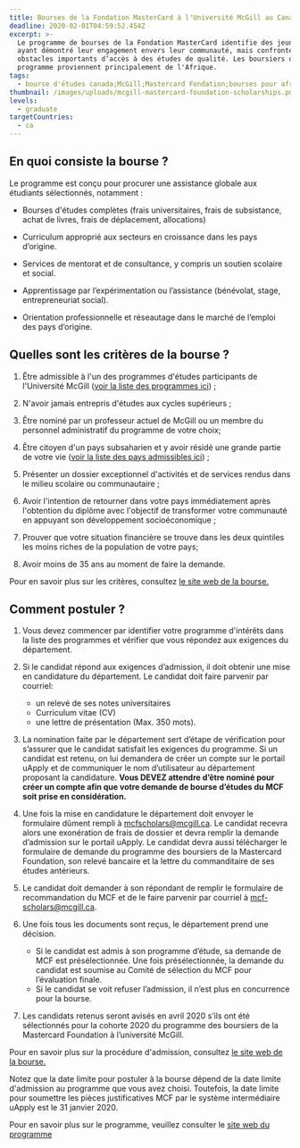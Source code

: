 ```yaml
---
title: Bourses de la Fondation MasterCard à l'Université McGill au Canada
deadline: 2020-02-01T04:59:52.454Z
excerpt: >-
  Le programme de bourses de la Fondation MasterCard identifie des jeunes doués
  ayant démontré leur engagement envers leur communauté, mais confrontés à des
  obstacles importants d’accès à des études de qualité. Les boursiers de ce
  programme proviennent principalement de l'Afrique.
tags:
  - bourse d'études canada;McGill;Mastercard Fondation;bourses pour africains
thumbnail: /images/uploads/mcgill-mastercard-foundation-scholarships.png
levels:
  - graduate
targetCountries:
  - ca
---
```


## En quoi consiste la bourse ?

Le programme est conçu pour procurer une assistance globale aux étudiants
sélectionnés, notamment :

- Bourses d'études complètes (frais universitaires, frais de subsistance,
  achat de livres, frais de déplacement, allocations)

- Curriculum approprié aux secteurs en croissance dans les pays d’origine.

- Services de mentorat et de consultance, y compris un soutien scolaire et
  social.

- Apprentissage par l’expérimentation ou l’assistance (bénévolat, stage,
  entrepreneuriat social).

- Orientation professionnelle et réseautage dans le marché de l’emploi des
  pays d’origine.

## Quelles sont les critères de la bourse ?

1. Être admissible à l'un des programmes d'études participants de l'Université
   McGill (<a
   href="https://www.mcgill.ca/mastercardfdn-scholars/files/mastercardfdn-scholars/liste_des_programmes_detudes_participants_2020.pdf"
   target="_blank" rel="noopener noreferrer">voir la liste des programmes
   ici</a>) ;

2. N'avoir jamais entrepris d'études aux cycles supérieurs ;

3. Être nominé par un professeur actuel de McGill ou un membre du personnel
   administratif du programme de votre choix;

4. Être citoyen d'un pays subsaharien et y avoir résidé une grande partie de
   votre vie (<a
   href="https://www.mcgill.ca/mastercardfdn-scholars/files/mastercardfdn-scholars/liste_des_pays_admissibles_2020.pdf"
   target="_blank" rel="noopener noreferrer">voir la liste des pays admissibles
   ici</a>) ;

5. Présenter un dossier exceptionnel d'activités et de services rendus dans le
   milieu scolaire ou communautaire ;

6. Avoir l'intention de retourner dans votre pays immédiatement après
   l'obtention du diplôme avec l'objectif de transformer votre communauté en
   appuyant son développement socioéconomique ;

7. Prouver que votre situation financière se trouve dans les deux quintiles
   les moins riches de la population de votre pays;

8. Avoir moins de 35 ans au moment de faire la demande.

Pour en savoir plus sur les critères, consultez <a
  href="https://www.mcgill.ca/mastercardfdn-scholars/files/mastercardfdn-scholars/programme_des_boursiers_de_la_mastercard_foundation_-_criteres_dadmissibilite_2020.pdf"
  target="_blank" rel="noopener noreferrer">le site web de la bourse.</a>

## Comment postuler ?

1. Vous devez commencer par identifier votre programme d'intérêts dans la
   liste des programmes et vérifier que vous répondez aux exigences du
   département.

2. Si le candidat répond aux exigences d’admission, il doit obtenir une mise
   en candidature du département. Le candidat doit faire parvenir par courriel:
   - un relevé de ses notes universitaires
   - Curriculum vitae (CV)
   - une lettre de présentation (Max. 350 mots).
3. La nomination faite par le département sert d’étape de vérification pour
   s’assurer que le candidat satisfait les exigences du programme. Si un candidat
   est retenu, on lui demandera de créer un compte sur le portail uApply et de
   communiquer le nom d’utilisateur au département proposant la candidature.
   **Vous DEVEZ attendre d’être nominé pour créer un compte afin que votre
   demande de bourse d’études du MCF soit prise en considération.**

4. Une fois la mise en candidature le département doit envoyer le formulaire
   dûment rempli à <a
   href="mailto:mcfscholars@mcgill.ca">mcfscholars@mcgill.ca</a>. Le candidat
   recevra alors une exonération de frais de dossier et devra remplir la demande
   d’admission sur le portail uApply. Le candidat devra aussi télécharger le
   formulaire de demande
   du programme des boursiers de la Mastercard Foundation, son relevé bancaire et la lettre du commanditaire de ses études antérieurs.
5. Le candidat doit demander à son répondant de remplir le formulaire de
   recommandation du MCF et de le faire parvenir par courriel à <a
   href="mailto:mcf-scholars@mcgill.ca">mcf-scholars@mcgill.ca</a>.

6. Une fois tous les documents sont reçus, le département prend une décision.
   - Si le candidat est admis à son programme d’étude, sa demande de MCF est présélectionnée. Une fois présélectionnée, la demande du candidat est soumise au Comité de sélection du MCF pour l’évaluation finale.
   - Si le candidat se voit refuser l’admission, il n’est plus en concurrence pour la bourse.
7. Les candidats retenus seront avisés en avril 2020 s’ils ont été
   sélectionnés pour la cohorte 2020 du programme des boursiers de la Mastercard
   Foundation à l’université McGill.

Pour en savoir plus sur la procédure d'admission, consultez <a
  href="https://www.mcgill.ca/mastercardfdn-scholars/files/mastercardfdn-scholars/mastercard_foundation_scholars_program_-_etape_par_etape_instructions_2020.pdf"
  target="_blank" rel="noopener noreferrer">le site web de la bourse.</a>

Notez que la date limite pour postuler à la bourse dépend de la date limite
d'admission au programme que vous avez choisi. Toutefois, la date limite pour
soumettre les pièces justificatives MCF par le système intermédiaire uApply
est le 31 janvier 2020.

Pour en savoir plus sur le programme, veuillez consulter le <a
  href="https://www.mcgill.ca/mastercardfdn-scholars/fr/propos-du-programme/fiche-dinformation-programme-de-bourses-de-la-fondation-mastercard"
  target="_blank" rel="noopener noreferrer">site web du programme</a>
